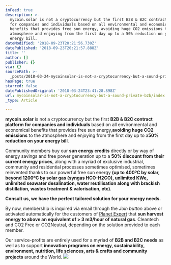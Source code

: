 ```yaml
---
inFeed: true
description: >-
  mycoin.solar is not a cryptocurrency but the first B2B & B2C contract platform
  for companies and individuals based on all environmental and economical
  benefits that provides free sun energy, avoiding huge CO2 emissions to the
  atmosphere and enjoying from the first day up to a 50% reduction on your
  energy bill.
dateModified: '2018-09-23T20:21:56.730Z'
datePublished: '2018-09-23T20:21:57.888Z'
title: ''
author: []
publisher: {}
via: {}
sourcePath: >-
  _posts/2018-03-24-mycoinsolar-is-not-a-cryptocurrency-but-a-sound-private-b2b.md
hasPage: true
starred: false
datePublishedOriginal: '2018-03-24T23:41:28.898Z'
url: mycoinsolar-is-not-a-cryptocurrency-but-a-sound-private-b2b/index.html
_type: Article

---
```

**mycoin.solar** is not a cryptocurrency but the first **B2B & B2C contract platform for companies and individuals** based on all environmental and economical benefits that provides free sun energy,**avoiding huge CO2 emissions** to the atmosphere and enjoying from the first day up to a**50% reduction on your energy bill**.

Community members buy our **sun energy credits** directly or by way of energy savings and free power generation up to a **50% discount from their current energy prices**, along with a myriad of exclusive industrial, community and residential processes sometimes optimised, sometimes reinvented thanks to our powerful free sun energy **(up to 400ºC by solar, beyond 1200ºC by solar gas (syngas HCO-H2CO), unlimited KWe, unlimited seawater desalination, water reutilisation along with brackish distillation, wastes treatment & valorisation, etc)**.

**Consult us, we have the perfect tailored solution for your energy needs.**

By now, membership is inquired via email through the _Join button_ above or activated automatically for the customers of [Planet Expert][0] that **sun harvest energy to above an equivalent of \> 3 m3/hour of natural gas**. Cleantech and CO2 Free or CO2Neutral, depending on the solution provided to each member.

Our service-profits are entirely used for a myriad of **B2B and B2C needs** as well as to support **innovation programs on energy, sustainability, environment, nutrition, life sciences, arts & crafts and community projects** around the World.
![](https://s3-us-west-2.amazonaws.com/the-grid-img/p/dba87c0654c95969709407fc79399d967d93983d.jpg)

[0]: http://planet.expert/ "Planet Expert"